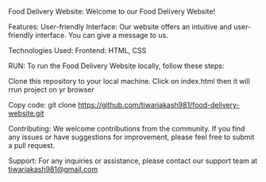 Food Delivery Website:
Welcome to our Food Delivery Website! 


Features:
User-friendly Interface: Our website offers an intuitive and user-friendly interface.
You can give a message to us.


Technologies Used:
Frontend: HTML, CSS

RUN:
To run the Food Delivery Website locally, follow these steps:

Clone this repository to your local machine.
Click on index.html then it will rrun project on yr browser

Copy code:
git clone https://github.com/tiwariakash981/food-delivery-website.git




Contributing:
We welcome contributions from the community. If you find any issues or have suggestions for improvement, please feel free to submit a pull request.

Support:
For any inquiries or assistance, please contact our support team at tiwariakash981@gmail.com
